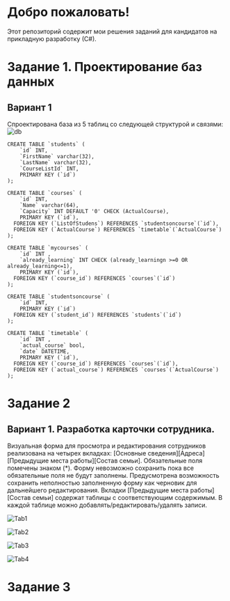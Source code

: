 # Добро пожаловать!
Этот репозиторий содержит мои решения заданий для кандидатов на прикладную разработку (С#).
# Задание 1. Проектирование баз данных
## Вариант 1
Спроектирована база из 5 таблиц со следующей структурой и связями:
![db](https://github.com/maxp0d/directum/blob/master/Task1%20DB/Database.png)

```
CREATE TABLE `students` (
	`id` INT,
	`FirstName` varchar(32),
	`LastName` varchar(32),
	`CourseListId` INT,
	PRIMARY KEY (`id`)
);
```

```
CREATE TABLE `courses` (
	`id` INT,
	`Name` varchar(64),
	`Capacity` INT DEFAULT '0' CHECK (ActualCourse),
	PRIMARY KEY (`id`),
  FOREIGN KEY (`ListOfStudens`) REFERENCES `studentsoncourse`(`id`),
  FOREIGN KEY (`ActualCourse`) REFERENCES `timetable`(`ActualCourse`)
);
```
```
CREATE TABLE `mycourses` (
	`id` INT ,
	`already_learning` INT CHECK (already_learningn >=0 OR already_learning<=1),
	PRIMARY KEY (`id`),
  FOREIGN KEY (`course_id`) REFERENCES `courses`(`id`)
);
```
```
CREATE TABLE `studentsoncourse` (
	`id` INT,
	PRIMARY KEY (`id`)
  FOREIGN KEY (`student_id`) REFERENCES `students`(`id`)
);
```
```
CREATE TABLE `timetable` (
	`id` INT ,
	`actual_course` bool,
	`date` DATETIME,
	PRIMARY KEY (`id`),
  FOREIGN KEY (`course_id`) REFERENCES `courses`(`id`),
  FOREIGN KEY (`actual_course`) REFERENCES `courses`(`ActualCourse`)
);
```

# Задание 2
## Вариант 1. Разработка карточки сотрудника.
Визуальная форма для просмотра и редактирования сотрудников реализована на четырех вкладках: [Основные сведения][Адреса][Предыдущие места работы][Состав семьи].
Обязательные поля помечены знаком (*). Форму невозможно сохранить пока все обязательные поля не будут заполнены. Предусмотрена возможность сохранить неполностью заполненную форму как черновик для дальнейшего редактирования.
Вкладки [Предыдущие места работы][Состав семьи] содержат таблицы с соответствующим содержимым. В каждой таблице можно добавлять/редактировать/удалять записи.

![Tab1](https://github.com/maxp0d/directum/blob/master/Task2%20GUI/Tab1.jpg)

![Tab2](https://github.com/maxp0d/directum/blob/master/Task2%20GUI/Tab2.jpg)

![Tab3](https://github.com/maxp0d/directum/blob/master/Task2%20GUI/Tab3.jpg)

![Tab4](https://github.com/maxp0d/directum/blob/master/Task2%20GUI/Tab4.jpg)
# Задание 3
